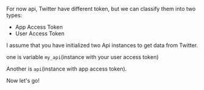 For now api, Twitter have different token, but we can classify them into two types:

- App Access Token
- User Access Token

I assume that you have initialized two Api instances to get data from Twitter.

one is variable `my_api`(instance with your user access token)

Another is `api`(instance with app access token).

Now let's go!
